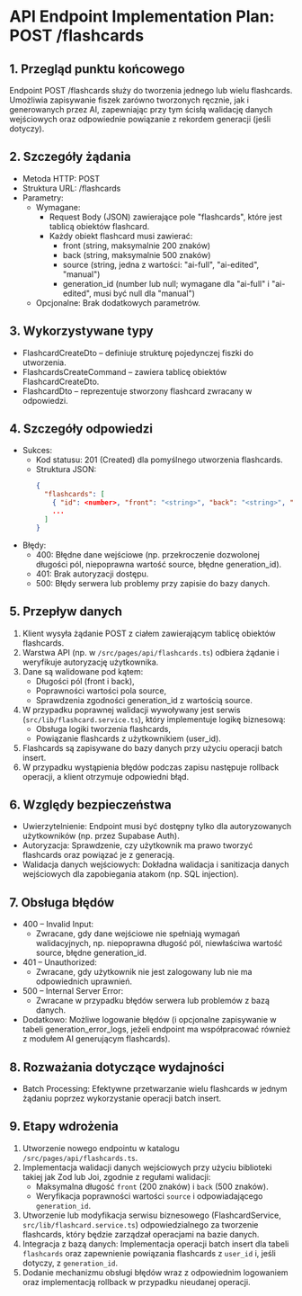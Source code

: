 # API Endpoint Implementation Plan: POST /flashcards

## 1. Przegląd punktu końcowego

Endpoint POST /flashcards służy do tworzenia jednego lub wielu flashcards. Umożliwia zapisywanie fiszek zarówno tworzonych ręcznie, jak i generowanych przez AI, zapewniając przy tym ścisłą walidację danych wejściowych oraz odpowiednie powiązanie z rekordem generacji (jeśli dotyczy).

## 2. Szczegóły żądania

- Metoda HTTP: POST
- Struktura URL: /flashcards
- Parametry:
  - Wymagane:
    - Request Body (JSON) zawierające pole "flashcards", które jest tablicą obiektów flashcard.
    - Każdy obiekt flashcard musi zawierać:
      - front (string, maksymalnie 200 znaków)
      - back (string, maksymalnie 500 znaków)
      - source (string, jedna z wartości: "ai-full", "ai-edited", "manual")
      - generation_id (number lub null; wymagane dla "ai-full" i "ai-edited", musi być null dla "manual")
  - Opcjonalne: Brak dodatkowych parametrów.

## 3. Wykorzystywane typy

- FlashcardCreateDto – definiuje strukturę pojedynczej fiszki do utworzenia.
- FlashcardsCreateCommand – zawiera tablicę obiektów FlashcardCreateDto.
- FlashcardDto – reprezentuje stworzony flashcard zwracany w odpowiedzi.

## 4. Szczegóły odpowiedzi

- Sukces:
  - Kod statusu: 201 (Created) dla pomyślnego utworzenia flashcards.
  - Struktura JSON:
    ```json
    {
      "flashcards": [
        { "id": <number>, "front": "<string>", "back": "<string>", "source": "<string>", "generation_id": <number | null> },
        ...
      ]
    }
    ```
- Błędy:
  - 400: Błędne dane wejściowe (np. przekroczenie dozwolonej długości pól, niepoprawna wartość source, błędne generation_id).
  - 401: Brak autoryzacji dostępu.
  - 500: Błędy serwera lub problemy przy zapisie do bazy danych.

## 5. Przepływ danych

1. Klient wysyła żądanie POST z ciałem zawierającym tablicę obiektów flashcards.
2. Warstwa API (np. w `/src/pages/api/flashcards.ts`) odbiera żądanie i weryfikuje autoryzację użytkownika.
3. Dane są walidowane pod kątem:
   - Długości pól (front i back),
   - Poprawności wartości pola source,
   - Sprawdzenia zgodności generation_id z wartością source.
4. W przypadku poprawnej walidacji wywoływany jest serwis (`src/lib/flashcard.service.ts`), który implementuje logikę biznesową:
   - Obsługa logiki tworzenia flashcards,
   - Powiązanie flashcards z użytkownikiem (user_id).
5. Flashcards są zapisywane do bazy danych przy użyciu operacji batch insert.
6. W przypadku wystąpienia błędów podczas zapisu następuje rollback operacji, a klient otrzymuje odpowiedni błąd.

## 6. Względy bezpieczeństwa

- Uwierzytelnienie: Endpoint musi być dostępny tylko dla autoryzowanych użytkowników (np. przez Supabase Auth).
- Autoryzacja: Sprawdzenie, czy użytkownik ma prawo tworzyć flashcards oraz powiązać je z generacją.
- Walidacja danych wejściowych: Dokładna walidacja i sanitizacja danych wejściowych dla zapobiegania atakom (np. SQL injection).

## 7. Obsługa błędów

- 400 – Invalid Input:
  - Zwracane, gdy dane wejściowe nie spełniają wymagań walidacyjnych, np. niepoprawna długość pól, niewłaściwa wartość source, błędne generation_id.
- 401 – Unauthorized:
  - Zwracane, gdy użytkownik nie jest zalogowany lub nie ma odpowiednich uprawnień.
- 500 – Internal Server Error:
  - Zwracane w przypadku błędów serwera lub problemów z bazą danych.
- Dodatkowo: Możliwe logowanie błędów (i opcjonalne zapisywanie w tabeli generation_error_logs, jeżeli endpoint ma współpracować również z modułem AI generującym flashcards).

## 8. Rozważania dotyczące wydajności

- Batch Processing: Efektywne przetwarzanie wielu flashcards w jednym żądaniu poprzez wykorzystanie operacji batch insert.

## 9. Etapy wdrożenia

1. Utworzenie nowego endpointu w katalogu `/src/pages/api/flashcards.ts`.
2. Implementacja walidacji danych wejściowych przy użyciu biblioteki takiej jak Zod lub Joi, zgodnie z regułami walidacji:
   - Maksymalna długość `front` (200 znaków) i `back` (500 znaków).
   - Weryfikacja poprawności wartości `source` i odpowiadającego `generation_id`.
3. Utworzenie lub modyfikacja serwisu biznesowego (FlashcardService, `src/lib/flashcard.service.ts`) odpowiedzialnego za tworzenie flashcards, który będzie zarządzał operacjami na bazie danych.
4. Integracja z bazą danych: Implementacja operacji batch insert dla tabeli `flashcards` oraz zapewnienie powiązania flashcards z `user_id` i, jeśli dotyczy, z `generation_id`.
5. Dodanie mechanizmu obsługi błędów wraz z odpowiednim logowaniem oraz implementacją rollback w przypadku nieudanej operacji.
